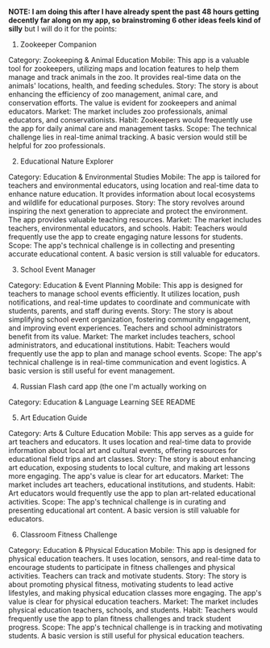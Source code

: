 **NOTE: I am doing this after I have already spent the past 48 hours getting decently far along on my app, so brainstroming 6 other ideas feels kind of silly**
but I will do it for the points:


1. Zookeeper Companion

Category: Zookeeping & Animal Education
Mobile: This app is a valuable tool for zookeepers, utilizing maps and location features to help them manage and track animals in the zoo. It provides real-time data on the animals' locations, health, and feeding schedules.
Story: The story is about enhancing the efficiency of zoo management, animal care, and conservation efforts. The value is evident for zookeepers and animal educators.
Market: The market includes zoo professionals, animal educators, and conservationists.
Habit: Zookeepers would frequently use the app for daily animal care and management tasks.
Scope: The technical challenge lies in real-time animal tracking. A basic version would still be helpful for zoo professionals.

2. Educational Nature Explorer

Category: Education & Environmental Studies
Mobile: The app is tailored for teachers and environmental educators, using location and real-time data to enhance nature education. It provides information about local ecosystems and wildlife for educational purposes.
Story: The story revolves around inspiring the next generation to appreciate and protect the environment. The app provides valuable teaching resources.
Market: The market includes teachers, environmental educators, and schools.
Habit: Teachers would frequently use the app to create engaging nature lessons for students.
Scope: The app's technical challenge is in collecting and presenting accurate educational content. A basic version is still valuable for educators.

3. School Event Manager

Category: Education & Event Planning
Mobile: This app is designed for teachers to manage school events efficiently. It utilizes location, push notifications, and real-time updates to coordinate and communicate with students, parents, and staff during events.
Story: The story is about simplifying school event organization, fostering community engagement, and improving event experiences. Teachers and school administrators benefit from its value.
Market: The market includes teachers, school administrators, and educational institutions.
Habit: Teachers would frequently use the app to plan and manage school events.
Scope: The app's technical challenge is in real-time communication and event logistics. A basic version is still useful for event management.

4. Russian Flash card app (the one I'm actually working on

Category: Education & Language Learning
SEE README 

5. Art Education Guide

Category: Arts & Culture Education
Mobile: This app serves as a guide for art teachers and educators. It uses location and real-time data to provide information about local art and cultural events, offering resources for educational field trips and art classes.
Story: The story is about enhancing art education, exposing students to local culture, and making art lessons more engaging. The app's value is clear for art educators.
Market: The market includes art teachers, educational institutions, and students.
Habit: Art educators would frequently use the app to plan art-related educational activities.
Scope: The app's technical challenge is in curating and presenting educational art content. A basic version is still valuable for educators.

6. Classroom Fitness Challenge

Category: Education & Physical Education
Mobile: This app is designed for physical education teachers. It uses location, sensors, and real-time data to encourage students to participate in fitness challenges and physical activities. Teachers can track and motivate students.
Story: The story is about promoting physical fitness, motivating students to lead active lifestyles, and making physical education classes more engaging. The app's value is clear for physical education teachers.
Market: The market includes physical education teachers, schools, and students.
Habit: Teachers would frequently use the app to plan fitness challenges and track student progress.
Scope: The app's technical challenge is in tracking and motivating students. A basic version is still useful for physical education teachers.
